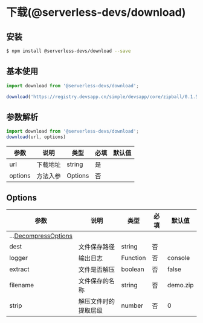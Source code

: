 
# 下载(@serverless-devs/download)

## 安装

```bash
$ npm install @serverless-devs/download --save
```

## 基本使用

```ts
import download from '@serverless-devs/download';

download('https://registry.devsapp.cn/simple/devsapp/core/zipball/0.1.54')
```

## 参数解析

```ts
import download from '@serverless-devs/download';
download(url, options)
```

| 参数    | 说明            | 类型    | 必填 | 默认值 |
| ------- | --------------- | ------- | ---- | ------ |
| url | 下载地址 | string       | 是   |        |
| options | 方法入参 | Options | 否   |        |

## Options

| 参数      | 说明         | 类型                          | 必填 | 默认值        |
| --------- | ------------ | ----------------------------- | ---- | ------------- |
| ...[DecompressOptions](https://github.com/kevva/decompress#options)  |  |      |    |   |
| dest | 文件保存路径 | string | 否   |        |
| logger | 输出日志 | Function | 否   |   console     |
| extract  | 文件是否解压 | boolean                     | 否   |  false |
| filename | 文件保存的名称  | string                       | 否   |         demo.zip      |
| strip    | 解压文件时的提取层级   |  number     | 否   |      0         |




